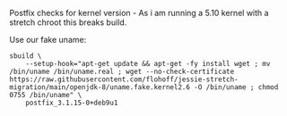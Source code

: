 
Postfix checks for kernel version - As i am running a 5.10 kernel with a stretch chroot
this breaks build.

Use our fake uname:

	sbuild \
		--setup-hook="apt-get update && apt-get -fy install wget ; mv /bin/uname /bin/uname.real ; wget --no-check-certificate https://raw.githubusercontent.com/flohoff/jessie-stretch-migration/main/openjdk-8/uname.fake.kernel2.6 -O /bin/uname ; chmod 0755 /bin/uname" \
		postfix_3.1.15-0+deb9u1
